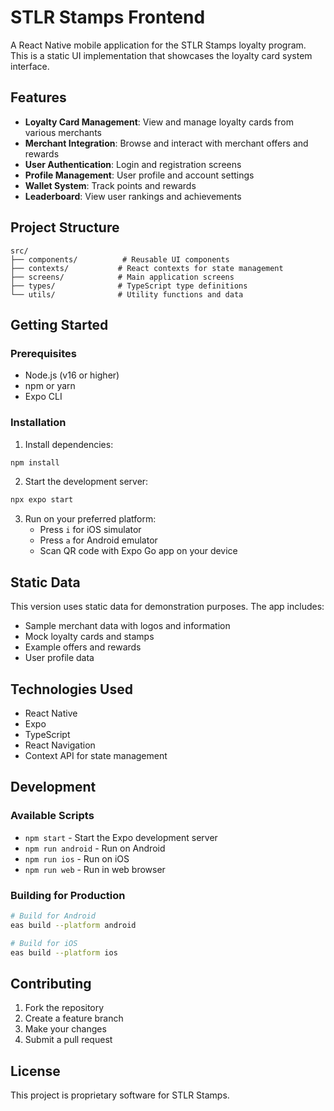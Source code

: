 # STLR Stamps Frontend

A React Native mobile application for the STLR Stamps loyalty program. This is a static UI implementation that showcases the loyalty card system interface.

## Features

- **Loyalty Card Management**: View and manage loyalty cards from various merchants
- **Merchant Integration**: Browse and interact with merchant offers and rewards
- **User Authentication**: Login and registration screens
- **Profile Management**: User profile and account settings
- **Wallet System**: Track points and rewards
- **Leaderboard**: View user rankings and achievements

## Project Structure

```
src/
├── components/          # Reusable UI components
├── contexts/           # React contexts for state management
├── screens/            # Main application screens
├── types/              # TypeScript type definitions
└── utils/              # Utility functions and data
```

## Getting Started

### Prerequisites

- Node.js (v16 or higher)
- npm or yarn
- Expo CLI

### Installation

1. Install dependencies:
```bash
npm install
```

2. Start the development server:
```bash
npx expo start
```

3. Run on your preferred platform:
   - Press `i` for iOS simulator
   - Press `a` for Android emulator
   - Scan QR code with Expo Go app on your device

## Static Data

This version uses static data for demonstration purposes. The app includes:

- Sample merchant data with logos and information
- Mock loyalty cards and stamps
- Example offers and rewards
- User profile data

## Technologies Used

- React Native
- Expo
- TypeScript
- React Navigation
- Context API for state management

## Development

### Available Scripts

- `npm start` - Start the Expo development server
- `npm run android` - Run on Android
- `npm run ios` - Run on iOS
- `npm run web` - Run in web browser

### Building for Production

```bash
# Build for Android
eas build --platform android

# Build for iOS
eas build --platform ios
```

## Contributing

1. Fork the repository
2. Create a feature branch
3. Make your changes
4. Submit a pull request

## License

This project is proprietary software for STLR Stamps. 